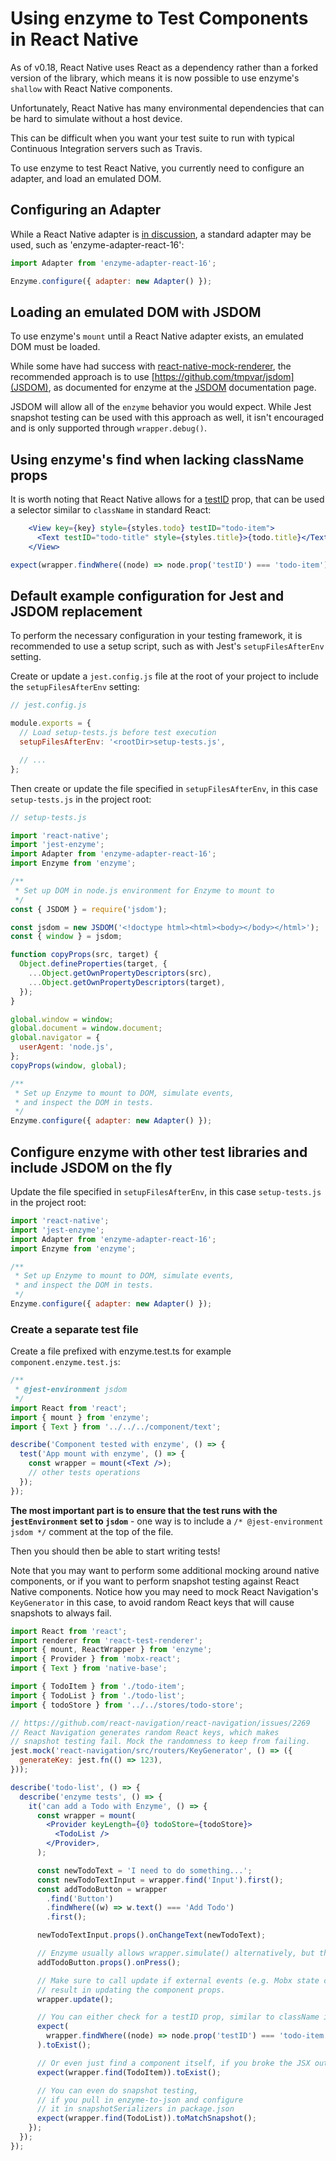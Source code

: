 # Using enzyme to Test Components in React Native

As of v0.18, React Native uses React as a dependency rather than a forked version of the library,
which means it is now possible to use enzyme's `shallow` with React Native components.

Unfortunately, React Native has many environmental dependencies that can be hard to simulate without
a host device.

This can be difficult when you want your test suite to run with typical Continuous Integration servers
such as Travis.

To use enzyme to test React Native, you currently need to configure an adapter, and load an emulated DOM.

## Configuring an Adapter

While a React Native adapter is [in discussion](https://github.com/enzymejs/enzyme/issues/1436),
a standard adapter may be used, such as 'enzyme-adapter-react-16':

```jsx
import Adapter from 'enzyme-adapter-react-16';

Enzyme.configure({ adapter: new Adapter() });
```

## Loading an emulated DOM with JSDOM

To use enzyme's `mount` until a React Native adapter exists, an emulated DOM must be loaded.

While some have had success with [react-native-mock-renderer](https://github.com/Root-App/react-native-mock-render),
the recommended approach is to use [https://github.com/tmpvar/jsdom](JSDOM),
as documented for enzyme at the [JSDOM](https://enzymejs.github.io/enzyme/docs/guides/jsdom.html) documentation page.

JSDOM will allow all of the `enzyme` behavior you would expect. While Jest snapshot testing can be used with
this approach as well, it isn't encouraged and is only supported through `wrapper.debug()`.

## Using enzyme's find when lacking className props

It is worth noting that React Native allows for a [testID](https://facebook.github.io/react-native/docs/view#testid)
prop, that can be used a selector similar to `className` in standard React:

<!-- eslint no-unused-expressions: 0, semi: 0 -->
```jsx
    <View key={key} style={styles.todo} testID="todo-item">
      <Text testID="todo-title" style={styles.title}>{todo.title}</Text>
    </View>
```

```jsx
expect(wrapper.findWhere((node) => node.prop('testID') === 'todo-item')).toExist();
```

## Default example configuration for Jest and JSDOM replacement

To perform the necessary configuration in your testing framework, it is recommended to use a setup script,
such as with Jest's `setupFilesAfterEnv` setting.

Create or update a `jest.config.js` file at the root of your project to include the `setupFilesAfterEnv` setting:

```jsx
// jest.config.js

module.exports = {
  // Load setup-tests.js before test execution
  setupFilesAfterEnv: '<rootDir>setup-tests.js',

  // ...
};
```

Then create or update the file specified in `setupFilesAfterEnv`, in this case `setup-tests.js` in the project root:

```jsx
// setup-tests.js

import 'react-native';
import 'jest-enzyme';
import Adapter from 'enzyme-adapter-react-16';
import Enzyme from 'enzyme';

/**
 * Set up DOM in node.js environment for Enzyme to mount to
 */
const { JSDOM } = require('jsdom');

const jsdom = new JSDOM('<!doctype html><html><body></body></html>');
const { window } = jsdom;

function copyProps(src, target) {
  Object.defineProperties(target, {
    ...Object.getOwnPropertyDescriptors(src),
    ...Object.getOwnPropertyDescriptors(target),
  });
}

global.window = window;
global.document = window.document;
global.navigator = {
  userAgent: 'node.js',
};
copyProps(window, global);

/**
 * Set up Enzyme to mount to DOM, simulate events,
 * and inspect the DOM in tests.
 */
Enzyme.configure({ adapter: new Adapter() });
```

## Configure enzyme with other test libraries and include JSDOM on the fly

Update the file specified in `setupFilesAfterEnv`, in this case `setup-tests.js` in the project root:

```jsx
import 'react-native';
import 'jest-enzyme';
import Adapter from 'enzyme-adapter-react-16';
import Enzyme from 'enzyme';

/**
 * Set up Enzyme to mount to DOM, simulate events,
 * and inspect the DOM in tests.
 */
Enzyme.configure({ adapter: new Adapter() });
```

### Create a separate test file

Create a file prefixed with enzyme.test.ts for example `component.enzyme.test.js`:

```jsx
/**
 * @jest-environment jsdom
 */
import React from 'react';
import { mount } from 'enzyme';
import { Text } from '../../../component/text';

describe('Component tested with enzyme', () => {
  test('App mount with enzyme', () => {
    const wrapper = mount(<Text />);
    // other tests operations
  });
});
```

**The most important part is to ensure that the test runs with the `jestEnvironment` set to `jsdom`** - one way is to include a `/* @jest-environment jsdom */` comment at the top of the file.



Then you should then be able to start writing tests!

Note that you may want to perform some additional mocking around native components,
or if you want to perform snapshot testing against React Native components. Notice
how you may need to mock React Navigation's `KeyGenerator` in this case, to avoid
random React keys that will cause snapshots to always fail.

```jsx
import React from 'react';
import renderer from 'react-test-renderer';
import { mount, ReactWrapper } from 'enzyme';
import { Provider } from 'mobx-react';
import { Text } from 'native-base';

import { TodoItem } from './todo-item';
import { TodoList } from './todo-list';
import { todoStore } from '../../stores/todo-store';

// https://github.com/react-navigation/react-navigation/issues/2269
// React Navigation generates random React keys, which makes
// snapshot testing fail. Mock the randomness to keep from failing.
jest.mock('react-navigation/src/routers/KeyGenerator', () => ({
  generateKey: jest.fn(() => 123),
}));

describe('todo-list', () => {
  describe('enzyme tests', () => {
    it('can add a Todo with Enzyme', () => {
      const wrapper = mount(
        <Provider keyLength={0} todoStore={todoStore}>
          <TodoList />
        </Provider>,
      );

      const newTodoText = 'I need to do something...';
      const newTodoTextInput = wrapper.find('Input').first();
      const addTodoButton = wrapper
        .find('Button')
        .findWhere((w) => w.text() === 'Add Todo')
        .first();

      newTodoTextInput.props().onChangeText(newTodoText);

      // Enzyme usually allows wrapper.simulate() alternatively, but this doesn't support 'press' events.
      addTodoButton.props().onPress();

      // Make sure to call update if external events (e.g. Mobx state changes)
      // result in updating the component props.
      wrapper.update();

      // You can either check for a testID prop, similar to className in React:
      expect(
        wrapper.findWhere((node) => node.prop('testID') === 'todo-item'),
      ).toExist();

      // Or even just find a component itself, if you broke the JSX out into its own component:
      expect(wrapper.find(TodoItem)).toExist();

      // You can even do snapshot testing,
      // if you pull in enzyme-to-json and configure
      // it in snapshotSerializers in package.json
      expect(wrapper.find(TodoList)).toMatchSnapshot();
    });
  });
});
```
